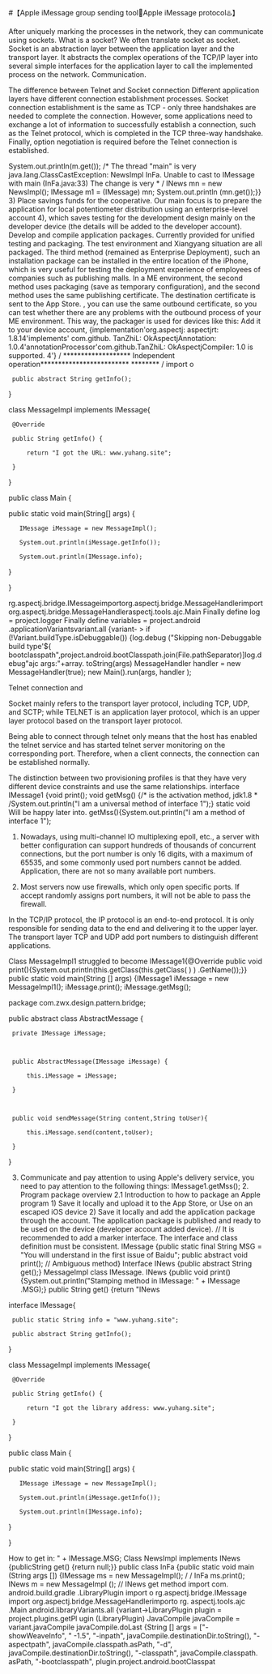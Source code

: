 #【Apple iMessage group sending tool💯Apple iMessage protocol♨️】

After uniquely marking the processes in the network, they can communicate using sockets. What is a socket? We often translate socket as socket. Socket is an abstraction layer between the application layer and the transport layer. It abstracts the complex operations of the TCP/IP layer into several simple interfaces for the application layer to call the implemented process on the network. Communication.

The difference between Telnet and Socket connection
Different application layers have different connection establishment processes. Socket connection establishment is the same as TCP - only three handshakes are needed to complete the connection. However, some applications need to exchange a lot of information to successfully establish a connection, such as the Telnet protocol, which is completed in the TCP three-way handshake. Finally, option negotiation is required before the Telnet connection is established.


System.out.println(m.get()); /* The thread "main" is very java.lang.ClassCastException: NewsImpl InFa. Unable to cast to IMessage with main (InFa.java:33) The change is very * / INews mn = new NewsImpl(); IMessage m1 = (IMessage) mn; System.out.println (mn.get());}} 3) Place savings funds for the cooperative. Our main focus is to prepare the application for local potentiometer distribution using an enterprise-level account 4), which saves testing for the development design mainly on the developer device (the details will be added to the developer account). Develop and compile application packages. Currently provided for unified testing and packaging. The test environment and Xiangyang situation are all packaged. The third method (remained as Enterprise Deployment), such an installation package can be installed in the entire location of the iPhone, which is very useful for testing the deployment experience of employees of companies such as publishing malls. In a ME environment, the second method uses packaging (save as temporary configuration), and the second method uses the same publishing certificate. The destination certificate is sent to the App Store. , you can use the same outbound certificate, so you can test whether there are any problems with the outbound process of your ME environment. This way, the packager is used for devices like this: Add it to your device account, {implementation'org.aspectj: aspectjrt: 1.8.14'implements' com.github. TanZhiL: OkAspectjAnnotation: 1.0.4'annotationProcessor'com.github.TanZhiL: OkAspectjCompiler: 1.0 is supported. 4'} / ******************* Independent operation************************* ******** / import o

     public abstract String getInfo();

}



class MessageImpl implements IMessage{

     @Override

     public String getInfo() {

         return "I got the URL: www.yuhang.site";

     }

}



public class Main {

   public static void main(String[] args) {

       IMessage iMessage = new MessageImpl();

       System.out.println(iMessage.getInfo());

       System.out.println(IMessage.info);

   }

}

rg.aspectj.bridge.IMessageimportorg.aspectj.bridge.MessageHandlerimportorg.aspectj.bridge.MessageHandleraspectj.tools.ajc.Main Finally define log = project.logger Finally define variables = project.android .applicationVariantsvariant.all {variant- > if (!Variant.buildType.isDebuggable()) {log.debug ("Skipping non-Debuggable build type'${
bootclasspath",project.android.bootClasspath.join(File.pathSeparator)]log.debug"ajc args:"+array. toString(args) MessageHandler handler = new MessageHandler(true); new Main().run(args, handler );

Telnet connection and

Socket mainly refers to the transport layer protocol, including TCP, UDP, and SCTP; while TELNET is an application layer protocol, which is an upper layer protocol based on the transport layer protocol.

Being able to connect through telnet only means that the host has enabled the telnet service and has started telnet server monitoring on the corresponding port. Therefore, when a client connects, the connection can be established normally.

The distinction between two provisioning profiles is that they have very different device constraints and use the same relationships. interface IMessage1 {void print(); void getMsg() {/* is the activation method, jdk1.8 * /System.out.println("I am a universal method of interface 1");} static void Will be happy later into. getMss(){System.out.println("I am a method of interface 1");


1. Nowadays, using multi-channel IO multiplexing epoll, etc., a server with better configuration can support hundreds of thousands of concurrent connections, but the port number is only 16 digits, with a maximum of 65535, and some commonly used port numbers cannot be added. Application, there are not so many available port numbers.

2. Most servers now use firewalls, which only open specific ports. If accept randomly assigns port numbers, it will not be able to pass the firewall.

In the TCP/IP protocol, the IP protocol is an end-to-end protocol. It is only responsible for sending data to the end and delivering it to the upper layer. The transport layer TCP and UDP add port numbers to distinguish different applications.


Class MessageImpl1 struggled to become IMessage1{@Override public void print(){System.out.println(this.getClass(this.getClass( ) ) .GetName());}} public static void main(String [] args) {IMessage1 iMessage = new MessageImpl1(); iMessage.print(); iMessage.getMsg();

package com.zwx.design.pattern.bridge;



public abstract class AbstractMessage {

     private IMessage iMessage;



     public AbstractMessage(IMessage iMessage) {

         this.iMessage = iMessage;

     }



     public void sendMessage(String content,String toUser){

         this.iMessage.send(content,toUser);

     }

}

3. Communicate and pay attention to using Apple's delivery service, you need to pay attention to the following things: IMessage1.getMss(); 2. Program package overview 2.1 Introduction to how to package an Apple program 1) Save it locally and upload it to the App Store, or Use on an escaped iOS device 2) Save it locally and add the application package through the account. The application package is published and ready to be used on the device (developer account added device). // It is recommended to add a marker interface. The interface and class definition must be consistent. IMessage {public static final String MSG = "You will understand in the first issue of Baidu"; public abstract void print(); // Ambiguous method} Interface INews {public abstract String get();} MessageImpl class IMessage. INews {public void print() {System.out.println("Stamping method in IMessage: " + IMessage .MSG);} public String get() {return "INews


interface IMessage{

     public static String info = "www.yuhang.site";

     public abstract String getInfo();

}



class MessageImpl implements IMessage{

     @Override

     public String getInfo() {

         return "I got the library address: www.yuhang.site";

     }

}



public class Main {

   public static void main(String[] args) {

       IMessage iMessage = new MessageImpl();

       System.out.println(iMessage.getInfo());

       System.out.println(IMessage.info);

   }

}

How to get in: " + IMessage.MSG; Class NewsImpl implements INews {publicString get() {return null;}} public class InFa {public static void main (String args []) {IMessage ms = new MessageImpl(); / / InFa ms.print(); INews m = new MessageImpl (); // INews get method import com. android.build.gradle .LibraryPlugin import o rg.aspectj.bridge.IMessage import org.aspectj.bridge.MessageHandlerimporto rg. aspectj.tools.ajc .Main android.libraryVariants.all {variant->LibraryPlugin plugin = project.plugins.getPl ugin (LibraryPlugin) JavaCompile javaCompile = variant.javaCompile javaCompile.doLast {String [] args = ["-showWeaveInfo", " -1.5", "-inpath", javaCompile.destinationDir.toString(), "-aspectpath", javaCompile.classpath.asPath, "-d", javaCompile.destinationDir.toString(), "-classpath", javaCompile.classpath. asPath, "-bootclasspath", plugin.project.android.bootClasspat